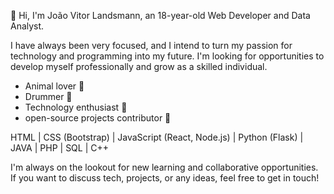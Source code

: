 👋 Hi, I'm João Vitor Landsmann, an 18-year-old Web Developer and Data Analyst.

I have always been very focused, and I intend to turn my passion for technology and programming into my future. 
I'm looking for opportunities to develop myself professionally and grow as a skilled individual.

- Animal lover 🐾
- Drummer 🥁
- Technology enthusiast 🚀
- open-source projects contributor 🤝

HTML | CSS (Bootstrap) | JavaScript (React, Node.js) | Python (Flask) | JAVA | PHP | SQL | C++

I'm always on the lookout for new learning and collaborative opportunities. If you want to discuss tech, projects, or any ideas, feel free to get in touch!

